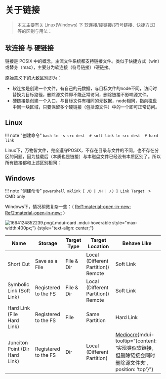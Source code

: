 # 关于链接

> 本文主要有关 Linux(Windows) 下 软连接/硬链接/(符号链接、快捷方式) 等的区别与用法：

## 软连接 与 硬链接

链接是 POSIX 中的概念，主流文件系统都支持链接文件。类似于快捷方式（win）或替身（mac），主要分为软连接（符号链接）/硬链接。

原始意义下的大致区别即为：

- 软连接是创建一个文件，有自己的元数据，与目标文件的node不同，访问时替换为目标路径，删除源文件即不能正常访问，删除链接不影响源文件。
- 硬链接是创建一个入口，与目标文件有相同的元数据，node相同，指向磁盘中同一块区域，只要保留多个硬链接（包括源文件）中的一个即可正常访问。

## Linux

!!! note "创建命令"
    ```bash
    ln -s src dest  # soft link
    ln src dest  # hard link
    ```

Linux下，万物皆文件，完全遵守POSIX，不存在目录与文件的不同，也不存在分区的问题，因为挂载后（本质也是链接）与本磁盘文件已经没有本质区别了。所以所有链接都和上述区别相同：


## Windows

!!! note "创建命令"
    ```powershell
    mklink [ /D | /H | /J ] Link Target
    ```
    > CMD only

Windows下，情况稍微复杂一些：（ [Ref1:material-open-in-new:](https://blog.csdn.net/tommy123_woo/article/details/7385350) [Ref2:material-open-in-new:](https://www.cnblogs.com/wpjamer/articles/10926703.html) ）

![1664124852239.png](https://cloud.yiges.site:5003/i/2022/09/26/633087b70a40f.png){.mdui-card .mdui-hoverable style="max-width:400px;"}
{style="text-align: center;"}

| Name                           | Storage              | Target Type | Target Location                     | Behave Like |
|--------------------------------|----------------------|-------------|-------------------------------------|-------------|
| Short Cut                      | Save as a File       | File & Dir  | Local (Different Partition)/ Remote | Soft Link   |
| Symbolic Link (Soft Link)      | Registered to the FS | File & Dir  | Local (Different Partition)/ Remote | Soft Link   |
| Hard Link (File Hard Link)     | Registered to the FS | File        | Same Partition                      | Hard Link   |
| Junciton Point (Dir Hard Link) | Registered to the FS | Dir         | Local (Different Partition)         | [Mediocre](#){mdui-tooltip="\{content: '实现类似软链接，但删除链接会同时删除源文件夹', position: 'top'\}"}   |

